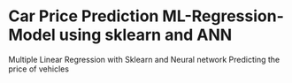 # Car Price Prediction ML-Regression-Model using sklearn and ANN
Multiple Linear Regression with Sklearn and Neural network
Predicting the price of vehicles
